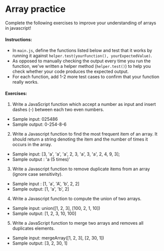 # Array practice

Complete the following exercises to improve your understanding of arrays in javascript!

#### Instructions:
* In `main.js`, define the functions listed below and test that it works by running it against `helper.test(yourFunction(), yourExpectedValue)`.
* As opposed to manually checking the output every time you run the function, we've written a helper method (`helper.test()`) to help you check whether your code produces the expected output.
* For each function, add 1-2 more test cases to confirm that your function really works.

#### Exercises:

1. Write a JavaScript function which accept a number as input and insert dashes (-) between each two even numbers.
  * Sample input: 025486
  * Sample output: 0-254-8-6

2. Write a Javascript function to find the most frequent item of an array. It should return a string denoting the item and the number of times it occurs in the array.
  * Sample input: [3, 'a', 'a', 'a', 2, 3, 'a', 3, 'a', 2, 4, 9, 3];
  * Sample output : 'a (5 times)'

3. Write a Javascript function to remove duplicate items from an array (ignore case sensitivity).
  * Sample input : [1, 'a', 'A', 'b', 2, 2]
  * Sample output: [1, 'a', 'b', 2]

4. Write a Javascript function to compute the union of two arrays.

  * Sample input: union([1, 2, 3], [100, 2, 1, 10])
  * Sample output: [1, 2, 3, 10, 100]

5. Write a JavaScript function to merge two arrays and removes all duplicates elements.

  * Sample input: mergeArray([1, 2, 3], [2, 30, 1])
  * Sample output: [3, 2, 30, 1]
